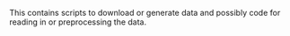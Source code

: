This contains scripts to download or generate data and possibly code for reading in or preprocessing the data.
